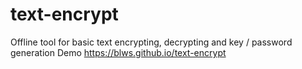 # text-encrypt
Offline tool for basic text encrypting, decrypting and key / password generation
Demo https://blws.github.io/text-encrypt
